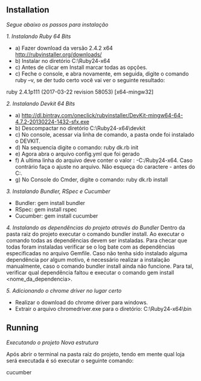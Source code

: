 ## Installation

*Segue abaixo os passos para instalação*

*1. Instalando Ruby 64 Bits*
* a) Fazer download da versão 2.4.2 x64 http://rubyinstaller.org/downloads/
* b) Instalar no diretório C:\Ruby24-x64
* c) Antes de clicar em Install marcar todas as opções.
* c) Feche o console, e abra novamente, em seguida, digite o comando ruby –v, se der tudo certo você vai ver o seguinte resultado:

 ruby 2.4.1p111 (2017-03-22 revision 58053) [x64-mingw32]


*2. Instalando Devkit 64 Bits*
* a) http://dl.bintray.com/oneclick/rubyinstaller/DevKit-mingw64-64-4.7.2-20130224-1432-sfx.exe
* b) Descompactar no diretório C:\Ruby24-x64\devkit
* c) No console, acessar via linha de comando, a pasta onde foi instalado o DEVKIT.
* d) Na sequencia digite o comando:
ruby dk.rb init
* e) Agora abra o arquivo config.yml que foi gerado
* f) A ultima linha do arquivo deve conter o valor : -C:/Ruby24-x64. Caso contrário faça o ajuste no arquivo. Não esqueça do caractere - antes do C:\.
* g) No Console do Cmder, digite o comando: 
ruby dk.rb install


*3. Instalando Bundler, RSpec e Cucumber*
* Bundler: gem install bundler
* RSpec: gem install rspec
* Cucumber: gem install cucumber


*4. Instalando as dependências do projeto através do Bundler*
Dentro da pasta raiz do projeto executar o comando bundler install. 
Ao executar o comando todas as dependências devem ser instaladas. Para checar que todas foram instaladas verificar se o log bate com as dependências especificadas no arquivo Gemfile.
Caso não tenha sido instalado alguma dependência por algum motivo, é necessário realizar a instalação manualmente, caso o comando bundler install ainda não funcione. Para tal, verificar qual dependência faltou e executar o comando gem install <nome_da_dependencia>.

*5. Adicionando o chrome driver no lugar certo*
 * Realizar o download do chrome driver para windows.
 * Extrair o arquivo chromedriver.exe para o diretório: C:\Ruby24-x64\bin


## Running

*Executando o projeto*
*Nova estrutura*

Após abrir o terminal na pasta raiz do projeto, tendo em mente qual loja será executada é só executar o seguinte comando:

cucumber